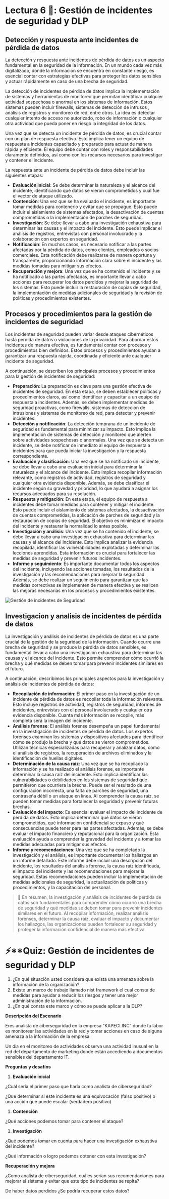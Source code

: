 # Lectura 6 📕: Gestión de incidentes de seguridad y DLP

## Detección y respuesta ante incidentes de pérdida de datos

La detección y respuesta ante incidentes de pérdida de datos es un aspecto fundamental en la seguridad de la información. En un mundo cada vez más digitalizado, donde la información se encuentra en constante riesgo, es esencial contar con estrategias efectivas para proteger los datos sensibles y actuar rápidamente en caso de una brecha de seguridad.

La detección de incidentes de pérdida de datos implica la implementación de sistemas y herramientas de monitoreo que permitan identificar cualquier actividad sospechosa o anormal en los sistemas de información. Estos sistemas pueden incluir firewalls, sistemas de detección de intrusos , análisis de registros y monitoreo de red, entre otros. La idea es detectar cualquier intento de acceso no autorizado, robo de información o cualquier otra actividad que pueda poner en riesgo la integridad de los datos.

Una vez que se detecta un incidente de pérdida de datos, es crucial contar con un plan de respuesta efectivo. Esto implica tener un equipo de respuesta a incidentes capacitado y preparado para actuar de manera rápida y eficiente. El equipo debe contar con roles y responsabilidades claramente definidos, así como con los recursos necesarios para investigar y contener el incidente.

La respuesta ante un incidente de pérdida de datos debe incluir las siguientes etapas:

- **Evaluación inicial**: Se debe determinar la naturaleza y el alcance del incidente, identificando qué datos se vieron comprometidos y cuál fue el vector de ataque utilizado.
- **Contención**: Una vez que se ha evaluado el incidente, es importante tomar medidas para contenerlo y evitar que se propague. Esto puede incluir el aislamiento de sistemas afectados, la desactivación de cuentas comprometidas o la implementación de parches de seguridad.
- **Investigación**: Se debe llevar a cabo una investigación exhaustiva para determinar las causas y el impacto del incidente. Esto puede implicar el análisis de registros, entrevistas con personal involucrado y la colaboración con expertos en seguridad.
- **Notificación**: En muchos casos, es necesario notificar a las partes afectadas por la pérdida de datos, como clientes, empleados o socios comerciales. Esta notificación debe realizarse de manera oportuna y transparente, proporcionando información clara sobre el incidente y las medidas tomadas para mitigar sus efectos.
- **Recuperación y mejora**: Una vez que se ha contenido el incidente y se ha notificado a las partes afectadas, es importante llevar a cabo acciones para recuperar los datos perdidos y mejorar la seguridad de los sistemas. Esto puede incluir la restauración de copias de seguridad, la implementación de medidas adicionales de seguridad y la revisión de políticas y procedimientos existentes.

## Procesos y procedimientos para la gestión de incidentes de seguridad

Los incidentes de seguridad pueden variar desde ataques cibernéticos hasta pérdida de datos o violaciones de la privacidad. Para abordar estos incidentes de manera efectiva, es fundamental contar con procesos y procedimientos bien definidos. Estos procesos y procedimientos ayudan a garantizar una respuesta rápida, coordinada y eficiente ante cualquier incidente de seguridad.

A continuación, se describen los principales procesos y procedimientos para la gestión de incidentes de seguridad:

- **Preparación**: La preparación es clave para una gestión efectiva de incidentes de seguridad. En esta etapa, se deben establecer políticas y procedimientos claros, así como identificar y capacitar a un equipo de respuesta a incidentes. Además, se deben implementar medidas de seguridad proactivas, como firewalls, sistemas de detección de intrusiones y sistemas de monitoreo de red, para detectar y prevenir incidentes.
- **Detección y notificación**: La detección temprana de un incidente de seguridad es fundamental para minimizar su impacto. Esto implica la implementación de sistemas de detección y monitoreo que alerten sobre actividades sospechosas o anormales. Una vez que se detecta un incidente, se debe notificar de inmediato al equipo de respuesta a incidentes para que pueda iniciar la investigación y la respuesta correspondiente.
- **Evaluación y clasificación**: Una vez que se ha notificado un incidente, se debe llevar a cabo una evaluación inicial para determinar la naturaleza y el alcance del incidente. Esto implica recopilar información relevante, como registros de actividad, registros de seguridad y cualquier otra evidencia disponible. Además, se debe clasificar el incidente según su gravedad y prioridad, lo que ayudará a asignar los recursos adecuados para su resolución.
- **Respuesta y mitigación**: En esta etapa, el equipo de respuesta a incidentes debe tomar medidas para contener y mitigar el incidente. Esto puede incluir el aislamiento de sistemas afectados, la desactivación de cuentas comprometidas, la aplicación de parches de seguridad y la restauración de copias de seguridad. El objetivo es minimizar el impacto del incidente y restaurar la normalidad lo antes posible.
- **Investigación y análisis**: Una vez que se ha contenido el incidente, se debe llevar a cabo una investigación exhaustiva para determinar las causas y el alcance del incidente. Esto implica analizar la evidencia recopilada, identificar las vulnerabilidades explotadas y determinar las lecciones aprendidas. Esta información es crucial para fortalecer las medidas de seguridad y prevenir futuros incidentes.
- **Informe y seguimiento**: Es importante documentar todos los aspectos del incidente, incluyendo las acciones tomadas, los resultados de la investigación y las recomendaciones para mejorar la seguridad. Además, se debe realizar un seguimiento para garantizar que las medidas correctivas se implementen de manera efectiva y se realicen las mejoras necesarias en los procesos y procedimientos existentes.

![Gestión de incidentes de Seguridad](../assets/gestion-de-incidentes.png)

## **Investigacion y analisis de incidentes de pérdida de datos**

La investigación y análisis de incidentes de pérdida de datos es una parte crucial de la gestión de la seguridad de la información. Cuando ocurre una brecha de seguridad y se produce la pérdida de datos sensibles, es fundamental llevar a cabo una investigación exhaustiva para determinar las causas y el alcance del incidente. Esto permite comprender cómo ocurrió la brecha y qué medidas se deben tomar para prevenir incidentes similares en el futuro.

A continuación, describimos los principales aspectos para la investigación y análisis de incidentes de pérdida de datos:

- **Recopilación de información**: El primer paso en la investigación de un incidente de pérdida de datos es recopilar toda la información relevante. Esto incluye registros de actividad, registros de seguridad, informes de incidentes, entrevistas con el personal involucrado y cualquier otra evidencia disponible. Cuanta más información se recopile, más completa será la imagen del incidente.
- **Análisis forense**: El análisis forense desempeña un papel fundamental en la investigación de incidentes de pérdida de datos. Los expertos forenses examinan los sistemas y dispositivos afectados para identificar cómo se produjo la brecha y qué datos se vieron comprometidos. Utilizan técnicas especializadas para recuperar y analizar datos, como el análisis de registros, la recuperación de archivos eliminados y la identificación de huellas digitales.
- **Determinación de la causa raíz**: Una vez que se ha recopilado la información y se ha realizado el análisis forense, es importante determinar la causa raíz del incidente. Esto implica identificar las vulnerabilidades o debilidades en los sistemas de seguridad que permitieron que ocurriera la brecha. Puede ser el resultado de una configuración incorrecta, una falta de parches de seguridad, una contraseña débil o un ataque en línea. Al comprender la causa raíz, se pueden tomar medidas para fortalecer la seguridad y prevenir futuras brechas.
- **Evaluación del impacto**: Es esencial evaluar el impacto del incidente de pérdida de datos. Esto implica determinar qué datos se vieron comprometidos, qué información confidencial se expuso y qué consecuencias puede tener para las partes afectadas. Además, se debe evaluar el impacto financiero y reputacional para la organización. Esta evaluación ayuda a comprender la gravedad del incidente y a tomar las medidas adecuadas para mitigar sus efectos.
- **Informe y recomendaciones**: Una vez que se ha completado la investigación y el análisis, es importante documentar los hallazgos en un informe detallado. Este informe debe incluir una descripción del incidente, los resultados del análisis forense, la causa raíz identificada, el impacto del incidente y las recomendaciones para mejorar la seguridad. Estas recomendaciones pueden incluir la implementación de medidas adicionales de seguridad, la actualización de políticas y procedimientos, y la capacitación del personal.

> 📖 En resumen, la investigación y análisis de incidentes de pérdida de datos son fundamentales para comprender cómo ocurrió una brecha de seguridad y qué medidas se deben tomar para prevenir incidentes similares en el futuro. Al recopilar información, realizar análisis forenses, determinar la causa raíz, evaluar el impacto y documentar los hallazgos, las organizaciones pueden fortalecer su seguridad y proteger la información confidencial de manera más efectiva.

# ⚡**Quiz: Gestión de incidentes de seguridad y DLP

1. ¿En qué situación usted considera que exista una amenaza sobre la información de la organización?
2. Existe un marco de trabajo llamado nist framework el cual consta de medidas para ayudar a reducir los riesgos y tener una mejor administración de la información.
3. ¿En qué consta este marco y cómo se puede aplicar a la DLP?

**Descripción del Escenario**

Eres analista de ciberseguridad en la empresa “KAPECI.INC” donde tu labor es monitorear las actividades en la red y tomar acciones en caso de alguna amenaza a la información de la empresa

Un dia en el monitoreo de actividades observa una actividad inusual en la red del departamento de marketing donde están accediendo a documentos sensibles del departamento IT.

**Preguntas y desafíos**

1. **Evaluación inicial**

¿Cuál sería el primer paso que haría como analista de ciberseguridad?

¿Que determinar si este incidente es una equivocación (falso positivo) o una acción que puede escalar (verdadero positivo)

1. **Contención**

¿Qué acciones podemos tomar para contener el ataque?

1. **Investigación**

¿Qué podemos tomar en cuenta para hacer una investigación exhaustiva del incidente?

¿Qué información o logro podemos obtener con esta investigación?

**Recuperación y mejora**

¿Como analista de ciberseguridad, cuáles serían sus recomendaciones para mejorar el sistema y evitar que este tipo de incidentes se repita?

De haber datos perdidos ¿Se podría recuperar estos datos?